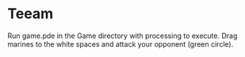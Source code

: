 # Teeam
Run game.pde in the Game directory with processing to execute.
Drag marines to the white spaces and attack your opponent (green circle).
